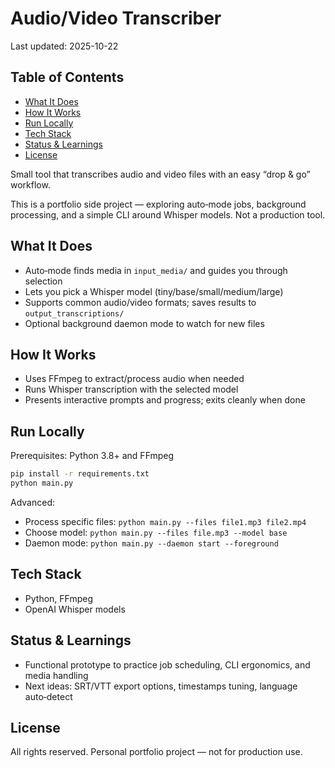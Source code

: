 # Audio/Video Transcriber

Last updated: 2025-10-22

## Table of Contents

<!-- TOC start -->
- [What It Does](#what-it-does)
- [How It Works](#how-it-works)
- [Run Locally](#run-locally)
- [Tech Stack](#tech-stack)
- [Status & Learnings](#status-learnings)
- [License](#license)
<!-- TOC end -->

Small tool that transcribes audio and video files with an easy “drop & go” workflow.

This is a portfolio side project — exploring auto‑mode jobs, background processing, and a simple CLI around Whisper models. Not a production tool.

## What It Does
- Auto‑mode finds media in `input_media/` and guides you through selection
- Lets you pick a Whisper model (tiny/base/small/medium/large)
- Supports common audio/video formats; saves results to `output_transcriptions/`
- Optional background daemon mode to watch for new files

## How It Works
- Uses FFmpeg to extract/process audio when needed
- Runs Whisper transcription with the selected model
- Presents interactive prompts and progress; exits cleanly when done

## Run Locally
Prerequisites: Python 3.8+ and FFmpeg

```bash
pip install -r requirements.txt
python main.py
```

Advanced:
- Process specific files: `python main.py --files file1.mp3 file2.mp4`
- Choose model: `python main.py --files file.mp3 --model base`
- Daemon mode: `python main.py --daemon start --foreground`

## Tech Stack
- Python, FFmpeg
- OpenAI Whisper models

## Status & Learnings
- Functional prototype to practice job scheduling, CLI ergonomics, and media handling
- Next ideas: SRT/VTT export options, timestamps tuning, language auto‑detect

## License
All rights reserved. Personal portfolio project — not for production use.
